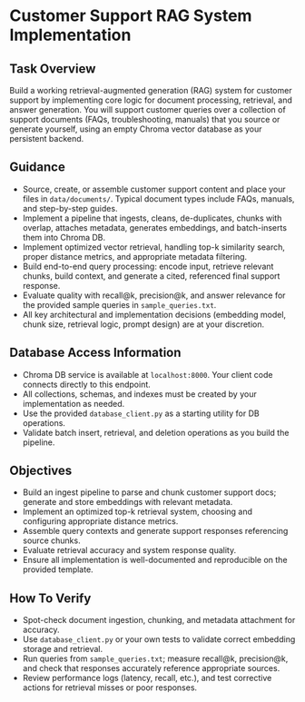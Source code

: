 # Customer Support RAG System Implementation

## Task Overview
Build a working retrieval-augmented generation (RAG) system for customer support by implementing core logic for document processing, retrieval, and answer generation. You will support customer queries over a collection of support documents (FAQs, troubleshooting, manuals) that you source or generate yourself, using an empty Chroma vector database as your persistent backend.

## Guidance
- Source, create, or assemble customer support content and place your files in `data/documents/`. Typical document types include FAQs, manuals, and step-by-step guides.
- Implement a pipeline that ingests, cleans, de-duplicates, chunks with overlap, attaches metadata, generates embeddings, and batch-inserts them into Chroma DB.
- Implement optimized vector retrieval, handling top-k similarity search, proper distance metrics, and appropriate metadata filtering.
- Build end-to-end query processing: encode input, retrieve relevant chunks, build context, and generate a cited, referenced final support response.
- Evaluate quality with recall@k, precision@k, and answer relevance for the provided sample queries in `sample_queries.txt`.
- All key architectural and implementation decisions (embedding model, chunk size, retrieval logic, prompt design) are at your discretion.

## Database Access Information
- Chroma DB service is available at `localhost:8000`. Your client code connects directly to this endpoint.
- All collections, schemas, and indexes must be created by your implementation as needed.
- Use the provided `database_client.py` as a starting utility for DB operations.
- Validate batch insert, retrieval, and deletion operations as you build the pipeline.

## Objectives
- Build an ingest pipeline to parse and chunk customer support docs; generate and store embeddings with relevant metadata.
- Implement an optimized top-k retrieval system, choosing and configuring appropriate distance metrics.
- Assemble query contexts and generate support responses referencing source chunks.
- Evaluate retrieval accuracy and system response quality.
- Ensure all implementation is well-documented and reproducible on the provided template.

## How To Verify
- Spot-check document ingestion, chunking, and metadata attachment for accuracy.
- Use `database_client.py` or your own tests to validate correct embedding storage and retrieval.
- Run queries from `sample_queries.txt`; measure recall@k, precision@k, and check that responses accurately reference appropriate sources.
- Review performance logs (latency, recall, etc.), and test corrective actions for retrieval misses or poor responses.
